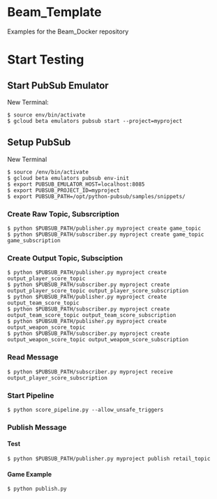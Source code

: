 # Beam_Template
Examples for the Beam_Docker repository

# Start Testing

## Start PubSub Emulator

New Terminal:

    $ source env/bin/activate
    $ gcloud beta emulators pubsub start --project=myproject

## Setup PubSub

New Terminal

    $ source /env/bin/activate
    $ gcloud beta emulators pubsub env-init
    $ export PUBSUB_EMULATOR_HOST=localhost:8085
    $ export PUBSUB_PROJECT_ID=myproject
    $ export PUBSUB_PATH=/opt/python-pubsub/samples/snippets/

### Create Raw Topic, Subsrcription

    $ python $PUBSUB_PATH/publisher.py myproject create game_topic
    $ python $PUBSUB_PATH/subscriber.py myproject create game_topic game_subscription

### Create Output Topic, Subsciption

    $ python $PUBSUB_PATH/publisher.py myproject create output_player_score_topic
    $ python $PUBSUB_PATH/subscriber.py myproject create output_player_score_topic output_player_score_subscription
    $ python $PUBSUB_PATH/publisher.py myproject create output_team_score_topic
    $ python $PUBSUB_PATH/subscriber.py myproject create output_team_score_topic output_team_score_subscription
    $ python $PUBSUB_PATH/publisher.py myproject create output_weapon_score_topic
    $ python $PUBSUB_PATH/subscriber.py myproject create output_weapon_score_topic output_weapom_score_subscription

### Read Message

    $ python $PUBSUB_PATH/subscriber.py myproject receive output_player_score_subscription

### Start Pipeline

    $ python score_pipeline.py --allow_unsafe_triggers

### Publish Message

#### Test

    $ python $PUBSUB_PATH/publisher.py myproject publish retail_topic

#### Game Example

    $ python publish.py
